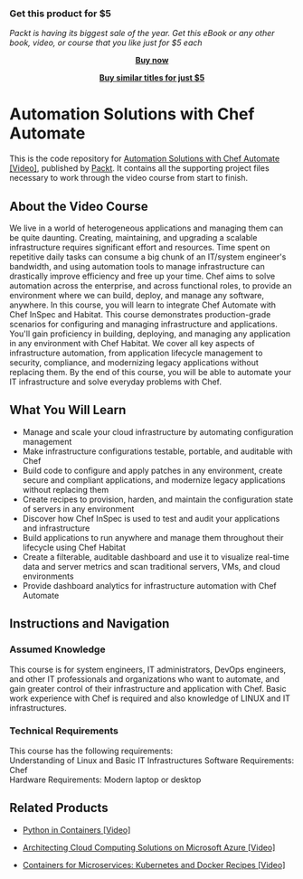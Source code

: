 
### Get this product for $5

<i>Packt is having its biggest sale of the year. Get this eBook or any other book, video, or course that you like just for $5 each</i>


<b><p align='center'>[Buy now](https://packt.link/9781839219597)</p></b>


<b><p align='center'>[Buy similar titles for just $5](https://subscription.packtpub.com/search)</p></b>


# Automation Solutions with Chef Automate
This is the code repository for [Automation Solutions with Chef Automate [Video]](https://www.packtpub.com/cloud-networking/automation-solutions-with-chef-automate-video), published by [Packt](https://www.packtpub.com/?utm_source=github). It contains all the supporting project files necessary to work through the video course from start to finish.

 

 

## About the Video Course
We live in a world of heterogeneous applications and managing them can be quite daunting. Creating, maintaining, and upgrading a scalable infrastructure requires significant effort and resources. Time spent on repetitive daily tasks can consume a big chunk of an IT/system engineer's bandwidth, and using automation tools to manage infrastructure can drastically improve efficiency and free up your time. Chef aims to solve automation across the enterprise, and across functional roles, to provide an environment where we can build, deploy, and manage any software, anywhere.
In this course, you will learn to integrate Chef Automate with Chef InSpec and Habitat. This course demonstrates production-grade scenarios for configuring and managing infrastructure and applications. You'll gain proficiency in building, deploying, and managing any application in any environment with Chef Habitat. We cover all key aspects of infrastructure automation, from application lifecycle management to security, compliance, and modernizing legacy applications without replacing them.
By the end of this course, you will be able to automate your IT infrastructure and solve everyday problems with Chef.	
 

<H2>What You Will Learn</H2>
<DIV class=book-info-will-learn-text>
<UL>
<LI>Manage and scale your cloud infrastructure by automating configuration management
<LI>Make infrastructure configurations testable, portable, and auditable with Chef
<LI>Build code to configure and apply patches in any environment, create secure and compliant applications, and modernize legacy applications without replacing them
<LI>Create recipes to provision, harden, and maintain the configuration state of servers in any environment
<LI>Discover how Chef InSpec is used to test and audit your applications and infrastructure
<LI>Build applications to run anywhere and manage them throughout their lifecycle using Chef Habitat
<LI>Create a filterable, auditable dashboard and use it to visualize real-time data and server metrics and scan traditional servers, VMs, and cloud environments
<LI>Provide dashboard analytics for infrastructure automation with Chef Automate
</LI></UL></DIV>

 

 

## Instructions and Navigation
### Assumed Knowledge
This course is for system engineers, IT administrators, DevOps engineers, and other IT professionals and organizations who want to automate, and gain greater control of their infrastructure and application with Chef. Basic work experience with Chef is required and also knowledge of LINUX and IT infrastructures.

 

### Technical Requirements
This course has the following requirements:<br/>
Understanding of Linux and Basic IT Infrastructures
Software Requirements: Chef <br/>
Hardware Requirements: Modern laptop or desktop <br/> 

 

 

 

 


## Related Products
* [Python in Containers [Video]](https://www.packtpub.com/programming/python-in-containers-video)

 


* [Architecting Cloud Computing Solutions on Microsoft Azure [Video]](https://www.packtpub.com/web-development/architecting-cloud-computing-solutions-on-microsoft-azure-video)

 


* [Containers for Microservices: Kubernetes and Docker Recipes [Video]](https://www.packtpub.com/web-development/containers-for-microservices-kubernetes-and-docker-recipes-video)
